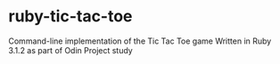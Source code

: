 # ruby-tic-tac-toe

Command-line implementation of the Tic Tac Toe game
Written in Ruby 3.1.2 as part of Odin Project study